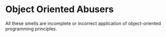 # Object Oriented Abusers  
All these smells are incomplete or incorrect application of object-oriented programming principles.


